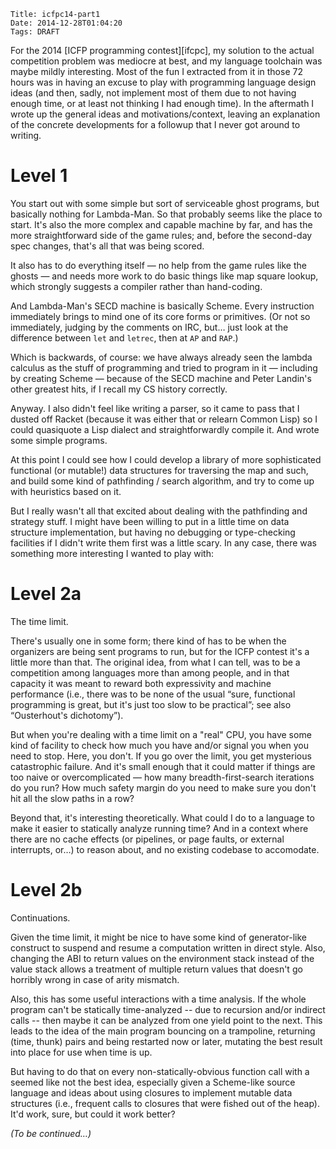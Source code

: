     Title: icfpc14-part1
    Date: 2014-12-28T01:04:20
    Tags: DRAFT

For the 2014 [ICFP programming contest][ifcpc], my solution to the
actual competition problem was mediocre at best, and my language
toolchain was maybe mildly interesting.  Most of the fun I extracted
from it in those 72 hours was in having an excuse to play with
programming language design ideas (and then, sadly, not implement most
of them due to not having enough time, or at least not thinking I had
enough time).  In the aftermath I wrote up the general ideas and
motivations/context, leaving an explanation of the concrete
developments for a followup that I never got around to writing.

[icfpc]: http://icfpcontest.org/

<!-- more -->

# Level 1

You start out with some simple but sort of serviceable ghost programs,
but basically nothing for Lambda-Man.  So that probably seems like the
place to start.  It's also the more complex and capable machine by
far, and has the more straightforward side of the game rules; and,
before the second-day spec changes, that's all that was being scored.

It also has to do everything itself — no help from the game rules like
the ghosts — and needs more work to do basic things like map square
lookup, which strongly suggests a compiler rather than hand-coding.

And Lambda-Man's SECD machine is basically Scheme.  Every instruction
immediately brings to mind one of its core forms or primitives.  (Or
not so immediately, judging by the comments on IRC, but… just look
at the difference between `let` and `letrec`, then at `AP` and `RAP`.)

Which is backwards, of course: we have always already seen the lambda
calculus as the stuff of programming and tried to program in it —
including by creating Scheme — because of the SECD machine and Peter
Landin's other greatest hits, if I recall my CS history correctly.

Anyway.  I also didn't feel like writing a parser, so it came to pass
that I dusted off Racket (because it was either that or relearn Common
Lisp) so I could quasiquote a Lisp dialect and straightforwardly
compile it.  And wrote some simple programs.

At this point I could see how I could develop a library of more
sophisticated functional (or mutable!) data structures for traversing
the map and such, and build some kind of pathfinding / search
algorithm, and try to come up with heuristics based on it.

But I really wasn't all that excited about dealing with the
pathfinding and strategy stuff.  I might have been willing to put in a
little time on data structure implementation, but having no debugging
or type-checking facilities if I didn't write them first was a little
scary.  In any case, there was something more interesting I wanted to
play with:

# Level 2a

The time limit.

There's usually one in some form; there kind of has to be when the
organizers are being sent programs to run, but for the ICFP contest
it's a little more than that.  The original idea, from what I can
tell, was to be a competition among languages more than among people,
and in that capacity it was meant to reward both expressivity and
machine performance (i.e., there was to be none of the usual “sure,
functional programming is great, but it's just too slow to be
practical”; see also “Ousterhout's dichotomy”).

But when you're dealing with a time limit on a "real" CPU, you have
some kind of facility to check how much you have and/or signal you
when you need to stop.  Here, you don't.  If you go over the limit,
you get mysterious catastrophic failure.  And it's small enough that
it could matter if things are too naive or overcomplicated — how many
breadth-first-search iterations do you run?  How much safety margin do
you need to make sure you don't hit all the slow paths in a row?

Beyond that, it's interesting theoretically.  What could I do to a
language to make it easier to statically analyze running time?  And in
a context where there are no cache effects (or pipelines, or page
faults, or external interrupts, or…) to reason about, and no existing
codebase to accomodate.

# Level 2b

Continuations.

Given the time limit, it might be nice to have some kind of
generator-like construct to suspend and resume a computation written
in direct style.  Also, changing the ABI to return values on the
environment stack instead of the value stack allows a treatment of
multiple return values that doesn't go horribly wrong in case of arity
mismatch.

Also, this has some useful interactions with a time analysis.  If the
whole program can't be statically time-analyzed -- due to recursion
and/or indirect calls -- then maybe it can be analyzed from one yield
point to the next.  This leads to the idea of the main program
bouncing on a trampoline, returning (time, thunk) pairs and being
restarted now or later, mutating the best result into place for use
when time is up.

But having to do that on every non-statically-obvious function call
with a seemed like not the best idea, especially given a Scheme-like
source language and ideas about using closures to implement mutable
data structures (i.e., frequent calls to closures that were fished out
of the heap).  It'd work, sure, but could it work better?

_(To be continued…)_
